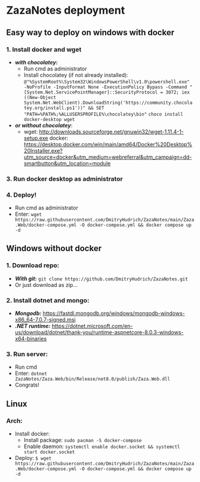 # ZazaNotes deployment

## Easy way to deploy on windows with docker

### 1. Install docker and  wget
- **_with chocolatey:_** 
	- Run cmd as administrator 
	- Install chocolatey (if not already installed):
`@"%SystemRoot%\System32\WindowsPowerShell\v1.0\powershell.exe" -NoProfile -InputFormat None -ExecutionPolicy Bypass -Command "[System.Net.ServicePointManager]::SecurityProtocol = 3072; iex ((New-Object System.Net.WebClient).DownloadString('https://community.chocolatey.org/install.ps1'))" && SET "PATH=%PATH%;%ALLUSERSPROFILE%\chocolatey\bin"`
`choco install docker-desktop wget`
- **_or without chocolatey_**:
	- wget: http://downloads.sourceforge.net/gnuwin32/wget-1.11.4-1-setup.exe
	docker: https://desktop.docker.com/win/main/amd64/Docker%20Desktop%20Installer.exe?utm_source=docker&utm_medium=webreferral&utm_campaign=dd-smartbutton&utm_location=module
### 3. Run docker desktop as administrator
### 4. Deploy!
- Run cmd as administrator
- Enter: `wget https://raw.githubusercontent.com/DmitryHudrich/ZazaNotes/main/Zaza.Web/docker-compose.yml -O docker-compose.yml && docker compose up -d`
##  Windows without docker
### 1. Download repo:
-  **_With git:_** `git clone https://github.com/DmitryHudrich/ZazaNotes.git`
-  Or just download as zip...
### 2. Install dotnet and mongo:
- **_Mongodb:_** https://fastdl.mongodb.org/windows/mongodb-windows-x86_64-7.0.7-signed.msi
- **_.NET runtime:_** https://dotnet.microsoft.com/en-us/download/dotnet/thank-you/runtime-aspnetcore-8.0.3-windows-x64-binaries
### 3. Run server:
- Run cmd
- Enter: `dotnet ZazaNotes/Zaza.Web/bin/Release/net8.0/publish/Zaza.Web.dll`
- Congrats!

## Linux
### Arch:
- Install docker: 
	- Install package: `sudo pacman -S docker-compose`
	- Enable daemon: `systemctl enable docker.socket && systemctl start docker.socket`
- Deploy: `$ wget https://raw.githubusercontent.com/DmitryHudrich/ZazaNotes/main/Zaza.Web/docker-compose.yml -O docker-compose.yml && docker compose up -d`


